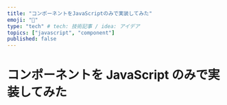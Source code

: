 ```yaml
---
title: "コンポーネントをJavaScriptのみで実装してみた"
emoji: "🦍"
type: "tech" # tech: 技術記事 / idea: アイデア
topics: ["javascript", "component"]
published: false
---
```


# コンポーネントを JavaScript のみで実装してみた
